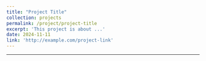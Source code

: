 ```yaml
---
title: "Project Title"
collection: projects
permalink: /project/project-title
excerpt: 'This project is about ...'
date: 2024-11-11
link: 'http://example.com/project-link'
---
```



---

